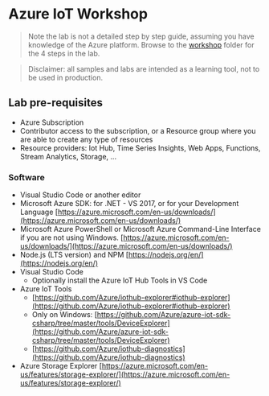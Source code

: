 # Azure IoT Workshop

> Note the lab is not a detailed step by step guide, assuming you have knowledge of the Azure platform. Browse to the [workshop](workshop/part1.md) folder for the 4 steps in the lab.

>  Disclaimer: all samples and labs are intended as a learning tool, not to be used in production.

## Lab pre-requisites

- Azure Subscription
- Contributor access to the subscription, or a Resource group where you are able to create any type of resources
- Resource providers: Iot Hub, Time Series Insights, Web Apps, Functions, Stream Analytics, Storage, ...

### Software

- Visual Studio Code or another editor
- Microsoft Azure SDK: for .NET - VS 2017, or for your Development Language [https://azure.microsoft.com/en-us/downloads/](https://azure.microsoft.com/en-us/downloads/) 
- Microsoft Azure PowerShell or Microsoft Azure Command-Line Interface if you are not using Windows. [https://azure.microsoft.com/en-us/downloads/](https://azure.microsoft.com/en-us/downloads/)
- Node.js (LTS version) and NPM [https://nodejs.org/en/](https://nodejs.org/en/)
- Visual Studio Code
    - Optionally install the Azure IoT Hub Tools in VS Code
- Azure IoT Tools
    - [https://github.com/Azure/iothub-explorer#iothub-explorer](https://github.com/Azure/iothub-explorer#iothub-explorer)
    - Only on Windows: [https://github.com/Azure/azure-iot-sdk-csharp/tree/master/tools/DeviceExplorer](https://github.com/Azure/azure-iot-sdk-csharp/tree/master/tools/DeviceExplorer)
    - [https://github.com/Azure/iothub-diagnostics](https://github.com/Azure/iothub-diagnostics)
- Azure Storage Explorer [https://azure.microsoft.com/en-us/features/storage-explorer/](https://azure.microsoft.com/en-us/features/storage-explorer/)




